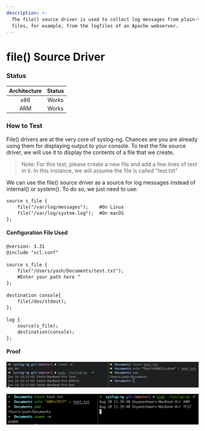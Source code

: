 ```yaml
---
description: >-
  The file() source driver is used to collect log messages from plain-text
  files, for example, from the logfiles of an Apache webserver.
---
```


# file() Source Driver

### Status

| Architecture | Status |
| :----------: | :----: |
|      x86     |  Works |
|      ARM     |  Works |

### How to Test

File() drivers are at the very core of syslog-ng. Chances are you are already using them for displaying output to your console. To test the file source driver, we will use it to display the contents of a file that we create.&#x20;

> Note: For this test, please create a new file and add a few lines of text in it. In this instance, we will assume the file is called "test.txt"

We can use the file() source driver as a source for log messages instead of internal() or system(). To do so, we just need to use:

```
source s_file {
    file("/var/log/messages");    #On Linux
    file("/var/log/system.log");  #On macOS
};
```

#### Configuration File Used

```
@version: 3.31
@include "scl.conf"

source s_file {
    file("/Users/yash/Documents/test.txt");
    #Enter your path here ^
};

destination console{
    file(/dev/stdout);
};

log {
    source(s_file);
    destination(console);
};
```

#### Proof

![file() source driver tested on macOS (x86)](</assets/images/Screenshot 2021-06-14 at 1.17.20 PM.png>)

![file() source driver tested on macOS (ARM)](</assets/images/Screen Shot 2021-08-20 at 11.40.25 AM.png>)
